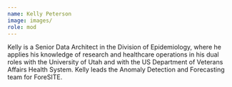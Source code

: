 ```yaml
---
name: Kelly Peterson
image: images/
role: mod
---
```

 
Kelly is a Senior Data Architect in the Division of Epidemiology, where he applies his knowledge of research and healthcare operations in his dual roles with the University of Utah and with the US Department of Veterans Affairs Health System. Kelly leads the Anomaly Detection and Forecasting team for ForeSITE.
